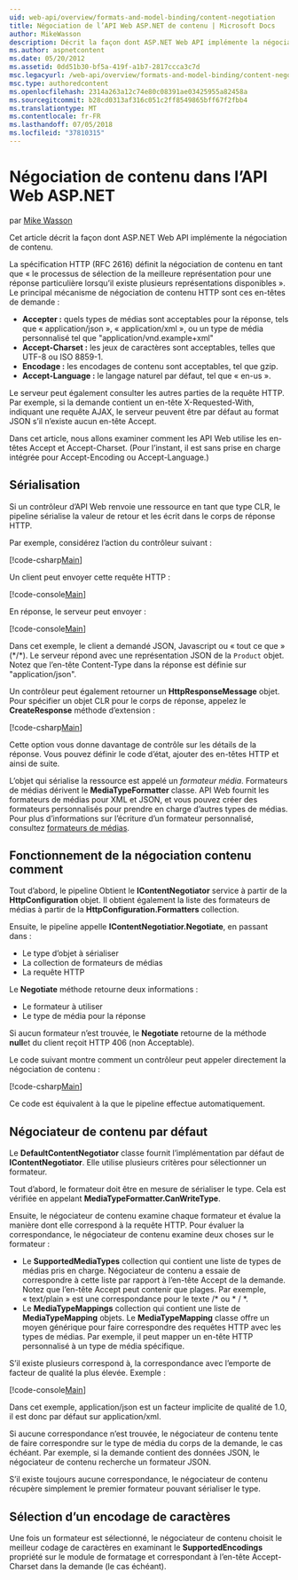 ```yaml
---
uid: web-api/overview/formats-and-model-binding/content-negotiation
title: Négociation de l’API Web ASP.NET de contenu | Microsoft Docs
author: MikeWasson
description: Décrit la façon dont ASP.NET Web API implémente la négociation de contenu HTTP.
ms.author: aspnetcontent
ms.date: 05/20/2012
ms.assetid: 0dd51b30-bf5a-419f-a1b7-2817ccca3c7d
msc.legacyurl: /web-api/overview/formats-and-model-binding/content-negotiation
msc.type: authoredcontent
ms.openlocfilehash: 2314a263a12c74e80c08391ae03425955a82458a
ms.sourcegitcommit: b28cd0313af316c051c2ff8549865bff67f2fbb4
ms.translationtype: MT
ms.contentlocale: fr-FR
ms.lasthandoff: 07/05/2018
ms.locfileid: "37810315"
---
```

<a name="content-negotiation-in-aspnet-web-api"></a>Négociation de contenu dans l’API Web ASP.NET
====================
par [Mike Wasson](https://github.com/MikeWasson)

Cet article décrit la façon dont ASP.NET Web API implémente la négociation de contenu.

La spécification HTTP (RFC 2616) définit la négociation de contenu en tant que « le processus de sélection de la meilleure représentation pour une réponse particulière lorsqu’il existe plusieurs représentations disponibles ». Le principal mécanisme de négociation de contenu HTTP sont ces en-têtes de demande :

- **Accepter :** quels types de médias sont acceptables pour la réponse, tels que « application/json », « application/xml », ou un type de média personnalisé tel que &quot;application/vnd.example+xml&quot;
- **Accept-Charset :** les jeux de caractères sont acceptables, telles que UTF-8 ou ISO 8859-1.
- **Encodage :** les encodages de contenu sont acceptables, tel que gzip.
- **Accept-Language :** le langage naturel par défaut, tel que « en-us ».

Le serveur peut également consulter les autres parties de la requête HTTP. Par exemple, si la demande contient un en-tête X-Requested-With, indiquant une requête AJAX, le serveur peuvent être par défaut au format JSON s’il n’existe aucun en-tête Accept.

Dans cet article, nous allons examiner comment les API Web utilise les en-têtes Accept et Accept-Charset. (Pour l’instant, il est sans prise en charge intégrée pour Accept-Encoding ou Accept-Language.)

## <a name="serialization"></a>Sérialisation

Si un contrôleur d’API Web renvoie une ressource en tant que type CLR, le pipeline sérialise la valeur de retour et les écrit dans le corps de réponse HTTP.

Par exemple, considérez l’action du contrôleur suivant :

[!code-csharp[Main](content-negotiation/samples/sample1.cs)]

Un client peut envoyer cette requête HTTP :

[!code-console[Main](content-negotiation/samples/sample2.cmd)]

En réponse, le serveur peut envoyer :

[!code-console[Main](content-negotiation/samples/sample3.cmd)]

Dans cet exemple, le client a demandé JSON, Javascript ou « tout ce que » (\*/\*). Le serveur répond avec une représentation JSON de la `Product` objet. Notez que l’en-tête Content-Type dans la réponse est définie sur &quot;application/json&quot;.

Un contrôleur peut également retourner un **HttpResponseMessage** objet. Pour spécifier un objet CLR pour le corps de réponse, appelez le **CreateResponse** méthode d’extension :

[!code-csharp[Main](content-negotiation/samples/sample4.cs)]

Cette option vous donne davantage de contrôle sur les détails de la réponse. Vous pouvez définir le code d’état, ajouter des en-têtes HTTP et ainsi de suite.

L’objet qui sérialise la ressource est appelé un *formateur média*. Formateurs de médias dérivent le **MediaTypeFormatter** classe. API Web fournit les formateurs de médias pour XML et JSON, et vous pouvez créer des formateurs personnalisés pour prendre en charge d’autres types de médias. Pour plus d’informations sur l’écriture d’un formateur personnalisé, consultez [formateurs de médias](media-formatters.md).

## <a name="how-content-negotiation-works"></a>Fonctionnement de la négociation contenu comment

Tout d’abord, le pipeline Obtient le **IContentNegotiator** service à partir de la **HttpConfiguration** objet. Il obtient également la liste des formateurs de médias à partir de la **HttpConfiguration.Formatters** collection.

Ensuite, le pipeline appelle **IContentNegotiatior.Negotiate**, en passant dans :

- Le type d’objet à sérialiser
- La collection de formateurs de médias
- La requête HTTP

Le **Negotiate** méthode retourne deux informations :

- Le formateur à utiliser
- Le type de média pour la réponse

Si aucun formateur n’est trouvée, le **Negotiate** retourne de la méthode **null**et du client reçoit HTTP 406 (non Acceptable).

Le code suivant montre comment un contrôleur peut appeler directement la négociation de contenu :

[!code-csharp[Main](content-negotiation/samples/sample5.cs)]

Ce code est équivalent à la que le pipeline effectue automatiquement.

## <a name="default-content-negotiator"></a>Négociateur de contenu par défaut

Le **DefaultContentNegotiator** classe fournit l’implémentation par défaut de **IContentNegotiator**. Elle utilise plusieurs critères pour sélectionner un formateur.

Tout d’abord, le formateur doit être en mesure de sérialiser le type. Cela est vérifiée en appelant **MediaTypeFormatter.CanWriteType**.

Ensuite, le négociateur de contenu examine chaque formateur et évalue la manière dont elle correspond à la requête HTTP. Pour évaluer la correspondance, le négociateur de contenu examine deux choses sur le formateur :

- Le **SupportedMediaTypes** collection qui contient une liste de types de médias pris en charge. Négociateur de contenu a essaie de correspondre à cette liste par rapport à l’en-tête Accept de la demande. Notez que l’en-tête Accept peut contenir que plages. Par exemple, « text/plain » est une correspondance pour le texte /\* ou \* / \*.
- Le **MediaTypeMappings** collection qui contient une liste de **MediaTypeMapping** objets. Le **MediaTypeMapping** classe offre un moyen générique pour faire correspondre des requêtes HTTP avec les types de médias. Par exemple, il peut mapper un en-tête HTTP personnalisé à un type de média spécifique.

S’il existe plusieurs correspond à, la correspondance avec l’emporte de facteur de qualité la plus élevée. Exemple :

[!code-console[Main](content-negotiation/samples/sample6.cmd)]

Dans cet exemple, application/json est un facteur implicite de qualité de 1.0, il est donc par défaut sur application/xml.

Si aucune correspondance n’est trouvée, le négociateur de contenu tente de faire correspondre sur le type de média du corps de la demande, le cas échéant. Par exemple, si la demande contient des données JSON, le négociateur de contenu recherche un formateur JSON.

S’il existe toujours aucune correspondance, le négociateur de contenu récupère simplement le premier formateur pouvant sérialiser le type.

## <a name="selecting-a-character-encoding"></a>Sélection d’un encodage de caractères

Une fois un formateur est sélectionné, le négociateur de contenu choisit le meilleur codage de caractères en examinant le **SupportedEncodings** propriété sur le module de formatage et correspondant à l’en-tête Accept-Charset dans la demande (le cas échéant).
